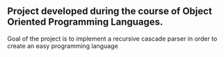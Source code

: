 <h2>Project developed during the course of Object Oriented Programming Languages.</h2>

Goal of the project is to implement a recursive cascade parser in order to create an easy programming language
